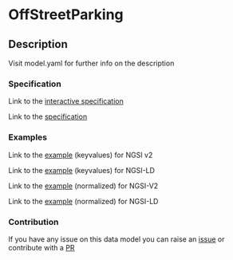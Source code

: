 # OffStreetParking

## Description 

Visit model.yaml for further info on the description
### Specification

Link to the [interactive specification](https://swagger.lab.fiware.org/?url=https://smart-data-models.github.io/dataModel.Parking/OffStreetParking/swagger.yaml)

Link to the [specification](https://github.com/smart-data-models/dataModel.Parking/blob/master/OffStreetParking/doc/spec.md)
### Examples

Link to the [example](https://smart-data-models.github.io/dataModel.Parking/OffStreetParking/examples/example.json) (keyvalues) for NGSI v2

Link to the [example](https://smart-data-models.github.io/dataModel.Parking/OffStreetParking/examples/example.jsonld) (keyvalues) for NGSI-LD

Link to the [example](https://smart-data-models.github.io/dataModel.Parking/OffStreetParking/examples/example-normalized.json) (normalized) for NGSI-V2

Link to the [example](https://smart-data-models.github.io/dataModel.Parking/OffStreetParking/examples/example-normalized.jsonld) (normalized) for NGSI-LD
### Contribution

 If you have any issue on this data model you can raise an [issue](https://github.com/smart-data-models/dataModel.Parking/issues)  or contribute with a [PR](https://github.com/smart-data-models/dataModel.Parking/pulls)